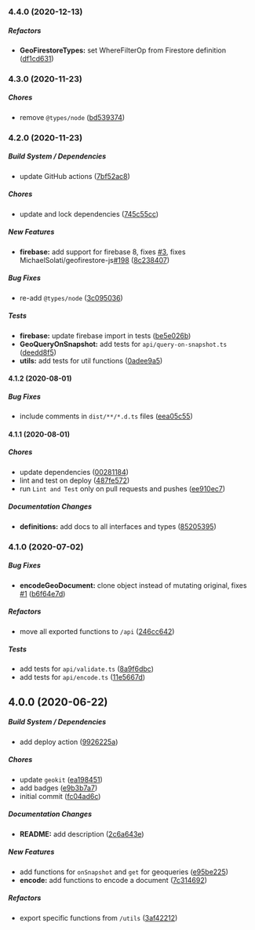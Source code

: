 ### 4.4.0 (2020-12-13)

##### Refactors

* **GeoFirestoreTypes:**  set WhereFilterOp from Firestore definition ([df1cd631](https://github.com/MichaelSolati/geofirestore-core/commit/df1cd631733ab1d1ab87e670298d0cd8e0498f6f))

### 4.3.0 (2020-11-23)

##### Chores

*  remove `@types/node` ([bd539374](https://github.com/MichaelSolati/geofirestore-core/commit/bd539374c6ced4cb84a94212f8ea9365e04d3526))

### 4.2.0 (2020-11-23)

##### Build System / Dependencies

*  update GitHub actions ([7bf52ac8](https://github.com/MichaelSolati/geofirestore-core/commit/7bf52ac8c1ad9632eaaf27006b320a6704b8d1f5))

##### Chores

*  update and lock dependencies ([745c55cc](https://github.com/MichaelSolati/geofirestore-core/commit/745c55cc28546a6cb931301824ffe7ac63ba9897))

##### New Features

* **firebase:**  add support for firebase 8, fixes [#3](https://github.com/MichaelSolati/geofirestore-core/pull/3), fixes MichaelSolati/geofirestore-js[#198](https://github.com/MichaelSolati/geofirestore-core/pull/198) ([8c238407](https://github.com/MichaelSolati/geofirestore-core/commit/8c2384078ab4892d55f7b8380c330e35f72cfb3e))

##### Bug Fixes

*  re-add `@types/node` ([3c095036](https://github.com/MichaelSolati/geofirestore-core/commit/3c095036c69c6b8f613ad4f177874a92e4240e62))

##### Tests

* **firebase:**  update firebase import in tests ([be5e026b](https://github.com/MichaelSolati/geofirestore-core/commit/be5e026b2b6388ef4a9536e8518de00f42f03cb1))
* **GeoQueryOnSnapshot:**  add tests for `api/query-on-snapshot.ts` ([deedd8f5](https://github.com/MichaelSolati/geofirestore-core/commit/deedd8f58adf5a8e51d576a6d5c967e99aadbbd9))
* **utils:**  add tests for util functions ([0adee9a5](https://github.com/MichaelSolati/geofirestore-core/commit/0adee9a5822d3164164c077c5aaada74d92576d7))

#### 4.1.2 (2020-08-01)

##### Bug Fixes

*  include comments in `dist/**/*.d.ts` files ([eea05c55](https://github.com/MichaelSolati/geofirestore-core/commit/eea05c552dd2abb343df8de35c07c936500edce8))

#### 4.1.1 (2020-08-01)

##### Chores

*  update dependencies ([00281184](https://github.com/MichaelSolati/geofirestore-core/commit/0028118478698606ac5b7afbd68ab92ef07c0c89))
*  lint and test on deploy ([487fe572](https://github.com/MichaelSolati/geofirestore-core/commit/487fe572542045f7ee89320ab9fecb051aa3bbc6))
*  run `Lint and Test` only on pull requests and pushes ([ee910ec7](https://github.com/MichaelSolati/geofirestore-core/commit/ee910ec7dc223325874a9755d8e01152d595977f))

##### Documentation Changes

* **definitions:**  add docs to all interfaces and types ([85205395](https://github.com/MichaelSolati/geofirestore-core/commit/85205395e5e6ea3a5a83d9285f048126e4d8ee47))

### 4.1.0 (2020-07-02)

##### Bug Fixes

* **encodeGeoDocument:**  clone object instead of mutating original, fixes [#1](https://github.com/MichaelSolati/geofirestore-core/pull/1) ([b6f64e7d](https://github.com/MichaelSolati/geofirestore-core/commit/b6f64e7df172a92a1d9e85f391fa5d3e55348a2f))

##### Refactors

*  move all exported functions to `/api` ([246cc642](https://github.com/MichaelSolati/geofirestore-core/commit/246cc64223965dc48c06a77275130ff1cc1080e1))

##### Tests

*  add tests for `api/validate.ts` ([8a9f6dbc](https://github.com/MichaelSolati/geofirestore-core/commit/8a9f6dbc990b5ae2b284282a827e64cab5653436))
*  add tests for `api/encode.ts` ([11e5667d](https://github.com/MichaelSolati/geofirestore-core/commit/11e5667d4d4e14a37a6157191b39ef7b0c8448e8))

## 4.0.0 (2020-06-22)

##### Build System / Dependencies

*  add deploy action ([9926225a](https://github.com/MichaelSolati/geofirestore-core/commit/9926225a7d192465c30f02ac370b6cec6b6b82f8))

##### Chores

*  update `geokit` ([ea198451](https://github.com/MichaelSolati/geofirestore-core/commit/ea198451bad2d2050f32152560722864605cf068))
*  add badges ([e9b3b7a7](https://github.com/MichaelSolati/geofirestore-core/commit/e9b3b7a73f1a162343372712a1d296a5533a6924))
*  initial commit ([fc04ad6c](https://github.com/MichaelSolati/geofirestore-core/commit/fc04ad6c4b33a94f1cb9215128a3bc17b6b4e1bb))

##### Documentation Changes

* **README:**  add description ([2c6a643e](https://github.com/MichaelSolati/geofirestore-core/commit/2c6a643e4de2482713e1eaf08a2f07087ee692ab))

##### New Features

*  add functions for `onSnapshot` and `get` for geoqueries ([e95be225](https://github.com/MichaelSolati/geofirestore-core/commit/e95be225de9c0f79b5988dfb83162a603cae0261))
* **encode:**  add functions to encode a document ([7c314692](https://github.com/MichaelSolati/geofirestore-core/commit/7c314692d543824976588d2785108bc9c83c9412))

##### Refactors

*  export specific functions from `/utils` ([3af42212](https://github.com/MichaelSolati/geofirestore-core/commit/3af42212000c996fb29eff80fe2c7d3215c631fa))
